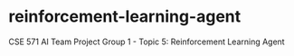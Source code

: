 # reinforcement-learning-agent
CSE 571 AI Team Project Group 1 - Topic 5: Reinforcement Learning Agent
